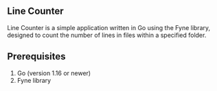 ## Line Counter

Line Counter is a simple application written in Go using the Fyne library, designed to count the number of lines in files within a specified folder.

## Prerequisites

1. Go (version 1.16 or newer)
2. Fyne library
